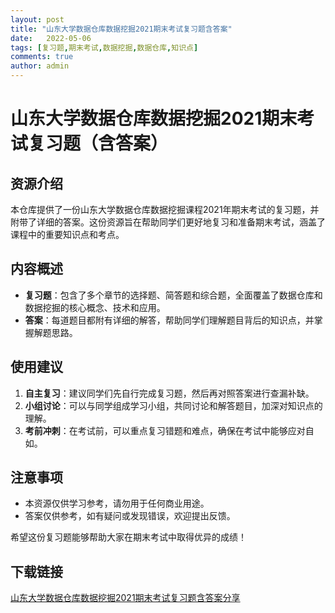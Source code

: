```yaml
---
layout: post
title: "山东大学数据仓库数据挖掘2021期末考试复习题含答案"
date:   2022-05-06
tags: [复习题,期末考试,数据挖掘,数据仓库,知识点]
comments: true
author: admin
---
```

# 山东大学数据仓库数据挖掘2021期末考试复习题（含答案）

## 资源介绍

本仓库提供了一份山东大学数据仓库数据挖掘课程2021年期末考试的复习题，并附带了详细的答案。这份资源旨在帮助同学们更好地复习和准备期末考试，涵盖了课程中的重要知识点和考点。

## 内容概述

- **复习题**：包含了多个章节的选择题、简答题和综合题，全面覆盖了数据仓库和数据挖掘的核心概念、技术和应用。
- **答案**：每道题目都附有详细的解答，帮助同学们理解题目背后的知识点，并掌握解题思路。

## 使用建议

1. **自主复习**：建议同学们先自行完成复习题，然后再对照答案进行查漏补缺。
2. **小组讨论**：可以与同学组成学习小组，共同讨论和解答题目，加深对知识点的理解。
3. **考前冲刺**：在考试前，可以重点复习错题和难点，确保在考试中能够应对自如。

## 注意事项

- 本资源仅供学习参考，请勿用于任何商业用途。
- 答案仅供参考，如有疑问或发现错误，欢迎提出反馈。

希望这份复习题能够帮助大家在期末考试中取得优异的成绩！

## 下载链接

[山东大学数据仓库数据挖掘2021期末考试复习题含答案分享](https://pan.quark.cn/s/8b7da25476dd)